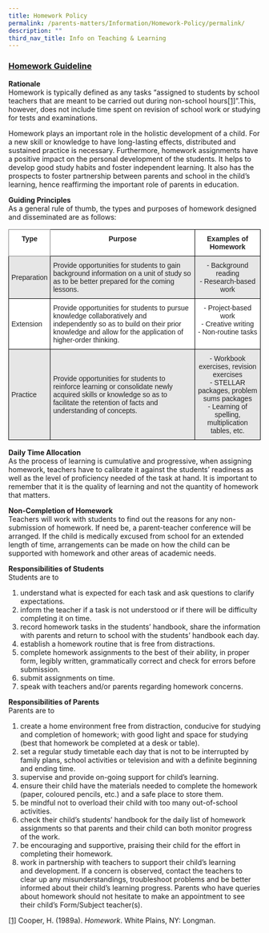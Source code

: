 ```yaml
---
title: Homework Policy
permalink: /parents-matters/Information/Homework-Policy/permalink/
description: ""
third_nav_title: Info on Teaching & Learning
---
```

### **<u>Homework Guideline</u>**
**Rationale**<br>
Homework is typically defined as any tasks “assigned to students by school teachers that are meant to be carried out during non-school hours[[1]](/school-events/Information/Homework-Policy/permalink/)”.This, however, does not include time spent on revision of school work or studying for tests and examinations.

Homework plays an important role in the holistic development of a child. For a new skill or knowledge to have long-lasting effects, distributed and sustained practice is necessary. Furthermore, homework assignments have a positive impact on the personal development of the students. It helps to develop good study habits and foster independent learning. It also has the prospects to foster partnership between parents and school in the child’s learning, hence reaffirming the important role of parents in education.

**Guiding Principles**<br>
As a general rule of thumb, the types and purposes of homework designed and disseminated are as follows:

<style type="text/css">
.tg  {border-collapse:collapse;border-spacing:0;}
.tg td{border-color:black;border-style:solid;border-width:1px;font-family:Arial, sans-serif;font-size:14px;
  overflow:hidden;padding:10px 5px;word-break:normal;}
.tg th{border-color:black;border-style:solid;border-width:1px;font-family:Arial, sans-serif;font-size:14px;
  font-weight:normal;overflow:hidden;padding:10px 5px;word-break:normal;}
.tg .tg-h5mn{background-color:#E6E6E6;color:#222;text-align:left;vertical-align:middle}
.tg .tg-8d3w{background-color:#FFF;border-color:inherit;color:#222;font-weight:bold;text-align:center;vertical-align:top}
.tg .tg-4ufn{background-color:#FFF;color:#222;font-weight:bold;text-align:center;vertical-align:top}
.tg .tg-udl9{background-color:#E6E6E6;color:#222;text-align:center;vertical-align:top}
.tg .tg-1ppo{background-color:#FFF;color:#222;text-align:left;vertical-align:middle}
.tg .tg-lygy{background-color:#FFF;color:#222;text-align:center;vertical-align:top}
</style>
<table class="tg">
<thead>
  <tr>
    <th class="tg-8d3w"><span style="font-weight:bold">Type</span></th>
    <th class="tg-4ufn"><span style="font-weight:bold">Purpose</span></th>
    <th class="tg-4ufn"><span style="font-weight:bold">Examples of Homework</span></th>
  </tr>
</thead>
<tbody>
  <tr>
    <td class="tg-h5mn">Preparation</td>
    <td class="tg-h5mn">Provide opportunities for students to gain background information on a unit of study so as to be better prepared for the coming lessons.</td>
    <td class="tg-udl9">- Background reading<br>- Research-based work</td>
  </tr>
  <tr>
    <td class="tg-1ppo">Extension</td>
    <td class="tg-1ppo">Provide opportunities for students to pursue knowledge collaboratively and independently so as to build on their prior knowledge and allow for the application of higher-order thinking.</td>
    <td class="tg-lygy">- Project-based work<br>- Creative writing<br>- Non-routine tasks</td>
  </tr>
  <tr>
    <td class="tg-h5mn">Practice</td>
    <td class="tg-h5mn">Provide opportunities for students to reinforce learning or consolidate newly acquired skills or knowledge so as to facilitate the retention of facts and understanding of concepts.</td>
    <td class="tg-udl9">- Workbook exercises, revision exercises<br>- STELLAR packages, problem sums packages<br>- Learning of spelling, multiplication tables, etc.</td>
  </tr>
</tbody>
</table>

**Daily Time Allocation**<br>
As the process of learning is cumulative and progressive, when assigning homework, teachers have to calibrate it against the students’ readiness as well as the level of proficiency needed of the task at hand. It is important to remember that it is the quality of learning and not the quantity of homework that matters.

**Non-Completion of Homework**<br>
Teachers will work with students to find out the reasons for any non-submission of homework. If need be, a parent-teacher conference will be arranged. If the child is medically excused from school for an extended length of time, arrangements can be made on how the child can be supported with homework and other areas of academic needs.

**Responsibilities of Students**<br>
Students are to
1.  understand what is expected for each task and ask questions to clarify expectations.
2.  inform the teacher if a task is not understood or if there will be difficulty completing it on time.
3.  record homework tasks in the students’ handbook, share the information with parents and return to school with the students’ handbook each day.
4.  establish a homework routine that is free from distractions.
5.  complete homework assignments to the best of their ability, in proper form, legibly written, grammatically correct and check for errors before submission.
6.  submit assignments on time.
7.  speak with teachers and/or parents regarding homework concerns.

**Responsibilities of Parents**<br>
Parents are to
1.  create a home environment free from distraction, conducive for studying and completion of homework; with good light and space for studying (best that homework be completed at a desk or table).
2.  set a regular study timetable each day that is not to be interrupted by family plans, school activities or television and with a definite beginning and ending time.
3.  supervise and provide on-going support for child’s learning.
4.  ensure their child have the materials needed to complete the homework (paper, coloured pencils, etc.) and a safe place to store them.
5.  be mindful not to overload their child with too many out-of-school activities.
6.  check their child’s students’ handbook for the daily list of homework assignments so that parents and their child can both monitor progress of the work.
7.  be encouraging and supportive, praising their child for the effort in completing their homework.
8.  work in partnership with teachers to support their child’s learning and development. If a concern is observed, contact the teachers to clear up any misunderstandings, troubleshoot problems and be better informed about their child’s learning progress. Parents who have queries about homework should not hesitate to make an appointment to see their child’s Form/Subject teacher(s).

[\[1\]](https://unitypri.moe.edu.sg/parents-matter/information/homework-policy/#_ftnref1) Cooper, H. (1989a). _Homework_. White Plains, NY: Longman.